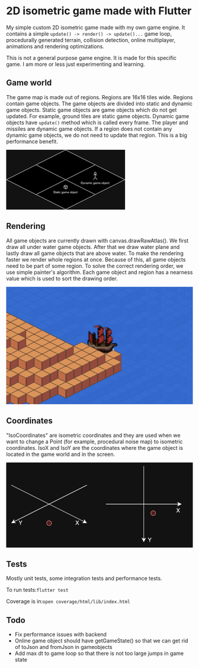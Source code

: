 # 2D isometric game made with Flutter
My simple custom 2D isometric game made with my own game engine. It contains a simple ```update() -> render() -> update()...``` game loop,
procedurally generated terrain, collision detection, online multiplayer, animations and rendering optimizations.

This is not a general purpose game engine. It is made for this specific game. I am more or less just experimenting and learning.

## Game world
The game map is made out of regions. Regions are 16x16 tiles wide.
Regions contain game objects. The game objects are divided into static and dynamic game objects.
Static game objects are game objects which do not get updated. For example, ground tiles are static game objects.
Dynamic game objects have ```update()``` method which is called every frame. The player and missiles are dynamic game objects.
If a region does not contain any dynamic game objects, we do not need to update that region. This is a big performance benefit.

![game_world.png](readme_images/game_world.png)

## Rendering
All game objects are currently drawn with canvas.drawRawAtlas().
We first draw all under water game objects. After that we draw water plane and lastly
draw all game objects that are above water. To make the rendering faster
we render whole regions at once. Because of this, all game objects need to be part of some region. 
To solve the correct rendering order, we use simple painter's algorithm. Each game object and region
has a nearness value which is used to sort the drawing order.

![map_screenshot.png](readme_images/map_screenshot.png)
## Coordinates
"IsoCoordinates" are isometric coordinates and they are used when we want to change a Point (for example, procedural noise map) to isometric coordinates.
IsoX and IsoY are the coordinates where the game object is located in the game world and in the screen.

![coordinates.png](readme_images/coordinates.png)
## Tests
Mostly unit tests, some integration tests and performance tests.

To run tests:```flutter test```

Coverage is in:```open coverage/html/lib/index.html```

## Todo
- Fix performance issues with backend
- Online game object should have getGameState() so that we can get rid of toJson and fromJson in gameobjects
- Add max dt to game loop so that there is not too large jumps in game state
